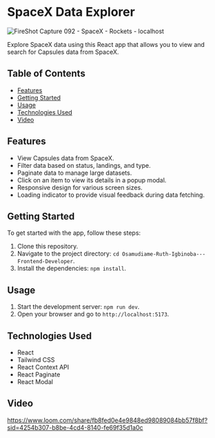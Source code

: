 # SpaceX Data Explorer

![FireShot Capture 092 - SpaceX - Rockets - localhost](https://github.com/Mudi-Igbinoba/Osamudiame-Ruth-Igbinoba---Frontend-Developer/assets/65790714/8f9957eb-2ff2-405e-affa-27f815446c21)

Explore SpaceX data using this React app that allows you to view and search for Capsules data from SpaceX.

## Table of Contents

- [Features](#features)
- [Getting Started](#getting-started)
- [Usage](#usage)
- [Technologies Used](#technologies-used)
- [Video](#video)

## Features

- View Capsules data from SpaceX.
- Filter data based on status, landings, and type.
- Paginate data to manage large datasets.
- Click on an item to view its details in a popup modal.
- Responsive design for various screen sizes.
- Loading indicator to provide visual feedback during data fetching.

## Getting Started

To get started with the app, follow these steps:

1. Clone this repository.
2. Navigate to the project directory: `cd Osamudiame-Ruth-Igbinoba---Frontend-Developer`.
3. Install the dependencies: `npm install`.

## Usage

1. Start the development server: `npm run dev`.
2. Open your browser and go to `http://localhost:5173`.

## Technologies Used

- React
- Tailwind CSS
- React Context API
- React Paginate
- React Modal

## Video
https://www.loom.com/share/fb8fed0e4e9848ed98089084bb57f8bf?sid=4254b307-b8be-4cd4-8140-fe69f35d1a0c
